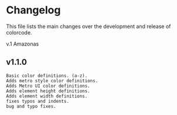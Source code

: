 Changelog
=========
This file lists the main changes over the development and release of colorcode.


v.1 Amazonas

v1.1.0
-------
	Basic color definitions. (a-z).
	Adds metro style color definitions.
	Adds Metro UI color definitions.
	Adds element height definitions.
	Adds element width definitions.
	fixes typos and indents.
	bug and typo fixes.


